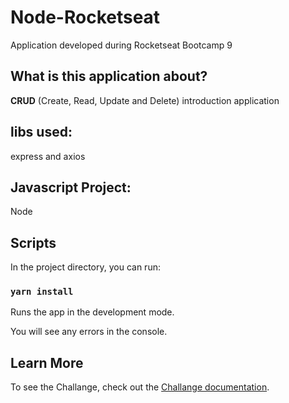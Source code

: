 # Node-Rocketseat

Application developed during Rocketseat Bootcamp 9

## What is this application about?

<strong>CRUD</strong> (Create, Read, Update and Delete) introduction application

## libs used:
  
 express and axios

 ## Javascript Project:
 
 Node

## Scripts

In the project directory, you can run:

### `yarn install`

Runs the app in the development mode.<br />

You will see any errors in the console.

## Learn More

To see the Challange, check out the [Challange documentation](https://github.com/Rocketseat/bootcamp-gostack-desafio-01/blob/master/README.md#desafio-01-conceitos-do-nodejs).
